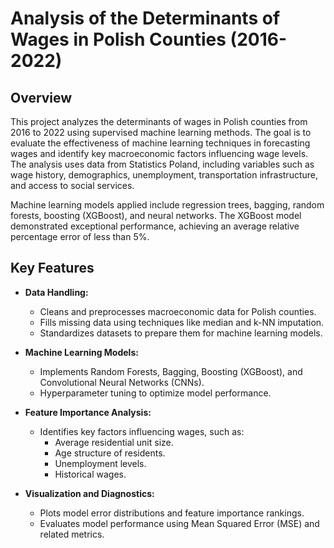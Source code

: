 # **Analysis of the Determinants of Wages in Polish Counties (2016-2022)**

## **Overview**
This project analyzes the determinants of wages in Polish counties from 2016 to 2022 using supervised machine learning methods. The goal is to evaluate the effectiveness of machine learning techniques in forecasting wages and identify key macroeconomic factors influencing wage levels. The analysis uses data from Statistics Poland, including variables such as wage history, demographics, unemployment, transportation infrastructure, and access to social services.

Machine learning models applied include regression trees, bagging, random forests, boosting (XGBoost), and neural networks. The XGBoost model demonstrated exceptional performance, achieving an average relative percentage error of less than 5%.

## **Key Features**
- **Data Handling:**
  - Cleans and preprocesses macroeconomic data for Polish counties.
  - Fills missing data using techniques like median and k-NN imputation.
  - Standardizes datasets to prepare them for machine learning models.

- **Machine Learning Models:**
  - Implements Random Forests, Bagging, Boosting (XGBoost), and Convolutional Neural Networks (CNNs).
  - Hyperparameter tuning to optimize model performance.

- **Feature Importance Analysis:**
  - Identifies key factors influencing wages, such as:
    - Average residential unit size.
    - Age structure of residents.
    - Unemployment levels.
    - Historical wages.

- **Visualization and Diagnostics:**
  - Plots model error distributions and feature importance rankings.
  - Evaluates model performance using Mean Squared Error (MSE) and related metrics.
